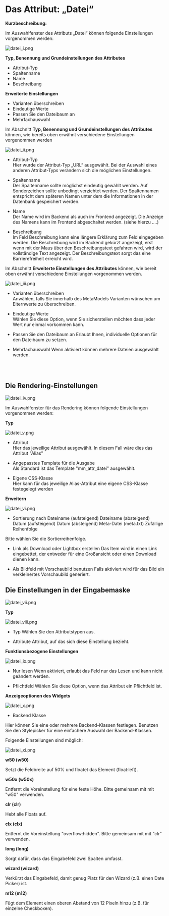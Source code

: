 # Das Attribut: „Datei“

**Kurzbeschreibung:**





Im Auswahlfenster des Attributs „Datei“ können folgende Einstellungen vorgenommen werden:

![datei_i.png](datei_i.png)

**Typ, Benennung und Grundeinstellungen des Attributes**

- Attribut-Typ
- Spaltenname
- Name
- Beschreibung


**Erweiterte Einstellungen**

- Varianten überschreiben
- Eindeutige Werte
- Passen Sie den Dateibaum an
- Mehrfachauswahl


Im Abschnitt **Typ, Benennung und Grundeinstellungen des Attributes** können, wie bereits oben erwähnt verschiedene Einstellungen vorgenommen werden

![datei_ii.png](datei_ii.png)


- Attribut-Typ<br/>
Hier wurde der Attribut-Typ „URL“ ausgewählt. Bei der Auswahl eines anderen Attribut-Typs verändern sich die möglichen Einstellungen.

- Spaltenname<br/>
Der Spaltenname sollte möglichst eindeutig gewählt werden. Auf Sonderzeichen sollte unbedingt verzichtet werden. Der Spaltennamen entspricht dem späteren Namen unter dem die Informationen in der Datenbank gespeichert werden.

- Name<br/>
Der Name wird im Backend als auch im Frontend angezeigt. Die Anzeige des Namens kann im Frontend abgeschaltet werden. (siehe hierzu ….)

- Beschreibung<br/>
Im Feld Beschreibung kann eine längere Erklärung zum Feld eingegeben werden. Die Beschreibung wird im Backend gekürzt angezeigt, erst wenn mit der Maus über den Beschreibungstext gefahren wird, wird der vollständige Text angezeigt.
Der Beschreibungstext sorgt das eine Barrierefreiheit erreicht wird.

Im Abschnitt **Erweiterte Einstellungen des Attributes** können, wie bereit oben erwähnt verschiedene Einstellungen vorgenommen werden.

![datei_iii.png](datei_iii.png)

- Varianten überschreiben<br/>
Anwählen, falls Sie innerhalb des MetaModels Varianten wünschen um Elternwerte zu überschreiben.

- Eindeutige Werte<br/>
Wählen Sie diese Option, wenn Sie sicherstellen möchten dass jeder Wert nur einmal vorkommen kann.

- Passen Sie den Dateibaum an
Erlaubt Ihnen, individuelle Optionen für den Dateibaum zu setzen.

- Mehrfachauswahl
Wenn aktiviert können mehrere Dateien ausgewählt werden.

<br/>
<br/>

## Die Rendering-Einstellungen

![datei_iv.png](datei_iv.png)

Im Auswahlfenster für das Rendering können folgende Einstellungen vorgenommen werden:

**Typ**

![datei_v.png](datei_v.png)

- Attribut <br/>
  Hier das jeweilige Attribut ausgewählt. In diesem Fall wäre dies das Attribut "Alias"

- Angepasstes Template für die Ausgabe <br/>
  Als Standard ist das Template "mm_attr_datei" ausgewählt.

- Eigene CSS-Klasse <br/>
  Hier kann für das jeweilige Alias-Attribut eine eigene CSS-Klasse festegelegt werden


**Erweitern**

![datei_vi.png](datei_vi.png)

- Sortierung nach
Dateiname (aufsteigend)
Dateiname (absteigend)
Datum (aufsteigend)
Datum (absteigend)
Meta-Datei (meta.txt)
Zufällige Reihenfolge

Bitte wählen Sie die Sortierreihenfolge.

- Link als Download oder Lightbox erstellen
Das Item wird in einen Link eingebettet, der entweder für eine Großansicht oder einen Download dienen kann.


- Als Bildfeld mit Vorschaubild benutzen
Falls aktiviert wird für das Bild ein verkleinertes Vorschaubild generiert.


## Die Einstellungen in der Eingabemaske

![datei_vii.png](datei_viii.png)

**Typ**

![datei_viii.png](datei_viii.png)

- Typ
Wählen Sie den Attributstypen aus.

- Attribute
Attribut, auf das sich diese Einstellung bezieht.


**Funktionsbezogene Einstellungen**

![datei_ix.png](datei_ix.png)

- Nur lesen
Wenn aktiviert, erlaubt das Feld nur das Lesen und kann nicht geändert werden.

- Pflichtfeld
Wählen Sie diese Option, wenn das Attribut ein Pflichtfeld ist.

**Anzeigeoptionen des Widgets**

![datei_x.png](datei_x.png)

- Backend Klasse

Hier können Sie eine oder mehrere Backend-Klassen festlegen. Benutzen Sie den Stylepicker für eine einfachere Auswahl der Backend-Klassen.

Folgende Einstellungen sind möglich:

![datei_xi.png](datei_xi.png)

**w50 (w50)**

Setzt die Feldbreite auf 50% und floatet das Element (float:left).

**w50x (w50x)**

Entfernt die Voreinstellung für eine feste Höhe. Bitte gemeinsam mit mit "w50" verwenden.

**clr (clr)**

Hebt alle Floats auf.

**clx (clx)**

Entfernt die Voreinstellung "overflow:hidden". Bitte gemeinsam mit mit "clr" verwenden.

**long (long)**

Sorgt dafür, dass das Eingabefeld zwei Spalten umfasst.

**wizard (wizard)**

Verkürzt das Eingabefeld, damit genug Platz für den Wizard (z.B. einen Date Picker) ist.

**m12 (m12)**

Fügt dem Element einen oberen Abstand von 12 Pixeln hinzu (z.B. für einzelne Checkboxen).

